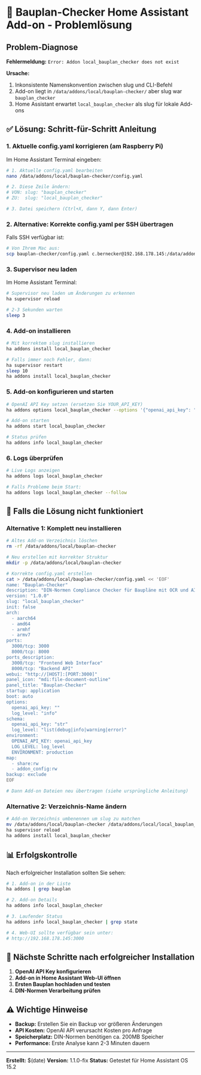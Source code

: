 # 🔧 Bauplan-Checker Home Assistant Add-on - Problemlösung

## Problem-Diagnose

**Fehlermeldung:** `Error: Addon local_bauplan_checker does not exist`

**Ursache:** 
1. Inkonsistente Namenskonvention zwischen slug und CLI-Befehl
2. Add-on liegt in `/data/addons/local/bauplan-checker/` aber slug war `bauplan_checker`
3. Home Assistant erwartet `local_bauplan_checker` als slug für lokale Add-ons

## ✅ Lösung: Schritt-für-Schritt Anleitung

### 1. Aktuelle config.yaml korrigieren (am Raspberry Pi)

Im Home Assistant Terminal eingeben:

```bash
# 1. Aktuelle config.yaml bearbeiten
nano /data/addons/local/bauplan-checker/config.yaml

# 2. Diese Zeile ändern:
# VON: slug: "bauplan_checker"  
# ZU:  slug: "local_bauplan_checker"

# 3. Datei speichern (Ctrl+X, dann Y, dann Enter)
```

### 2. Alternative: Korrekte config.yaml per SSH übertragen

Falls SSH verfügbar ist:

```bash
# Von Ihrem Mac aus:
scp bauplan-checker/config.yaml c.bernecker@192.168.178.145:/data/addons/local/bauplan-checker/
```

### 3. Supervisor neu laden

Im Home Assistant Terminal:

```bash
# Supervisor neu laden um Änderungen zu erkennen
ha supervisor reload

# 2-3 Sekunden warten
sleep 3
```

### 4. Add-on installieren

```bash
# Mit korrektem slug installieren
ha addons install local_bauplan_checker

# Falls immer noch Fehler, dann:
ha supervisor restart
sleep 10
ha addons install local_bauplan_checker
```

### 5. Add-on konfigurieren und starten

```bash
# OpenAI API Key setzen (ersetzen Sie YOUR_API_KEY)
ha addons options local_bauplan_checker --options '{"openai_api_key": "YOUR_API_KEY", "log_level": "info"}'

# Add-on starten
ha addons start local_bauplan_checker

# Status prüfen
ha addons info local_bauplan_checker
```

### 6. Logs überprüfen

```bash
# Live Logs anzeigen
ha addons logs local_bauplan_checker

# Falls Probleme beim Start:
ha addons logs local_bauplan_checker --follow
```

## 🚨 Falls die Lösung nicht funktioniert

### Alternative 1: Komplett neu installieren

```bash
# Altes Add-on Verzeichnis löschen
rm -rf /data/addons/local/bauplan-checker

# Neu erstellen mit korrekter Struktur
mkdir -p /data/addons/local/bauplan-checker

# Korrekte config.yaml erstellen
cat > /data/addons/local/bauplan-checker/config.yaml << 'EOF'
name: "Bauplan-Checker"
description: "DIN-Normen Compliance Checker für Baupläne mit OCR und AI-Analyse"
version: "1.0.0"
slug: "local_bauplan_checker"
init: false
arch:
  - aarch64
  - amd64
  - armhf
  - armv7
ports:
  3000/tcp: 3000
  8000/tcp: 8000
ports_description:
  3000/tcp: "Frontend Web Interface"
  8000/tcp: "Backend API"
webui: "http://[HOST]:[PORT:3000]"
panel_icon: "mdi:file-document-outline"
panel_title: "Bauplan-Checker"
startup: application
boot: auto
options:
  openai_api_key: ""
  log_level: "info"
schema:
  openai_api_key: "str"
  log_level: "list(debug|info|warning|error)"
environment:
  OPENAI_API_KEY: openai_api_key
  LOG_LEVEL: log_level
  ENVIRONMENT: production
map:
  - share:rw
  - addon_config:rw
backup: exclude
EOF

# Dann Add-on Dateien neu übertragen (siehe ursprüngliche Anleitung)
```

### Alternative 2: Verzeichnis-Name ändern

```bash
# Add-on Verzeichnis umbenennen um slug zu matchen
mv /data/addons/local/bauplan-checker /data/addons/local/local_bauplan_checker
ha supervisor reload
ha addons install local_bauplan_checker
```

## 📊 Erfolgskontrolle

Nach erfolgreicher Installation sollten Sie sehen:

```bash
# 1. Add-on in der Liste
ha addons | grep bauplan

# 2. Add-on Details
ha addons info local_bauplan_checker

# 3. Laufender Status
ha addons info local_bauplan_checker | grep state

# 4. Web-UI sollte verfügbar sein unter:
# http://192.168.178.145:3000
```

## 🎯 Nächste Schritte nach erfolgreicher Installation

1. **OpenAI API Key konfigurieren**
2. **Add-on in Home Assistant Web-UI öffnen**
3. **Ersten Bauplan hochladen und testen**
4. **DIN-Normen Verarbeitung prüfen**

## ⚠️ Wichtige Hinweise

- **Backup:** Erstellen Sie ein Backup vor größeren Änderungen
- **API Kosten:** OpenAI API verursacht Kosten pro Anfrage
- **Speicherplatz:** DIN-Normen benötigen ca. 200MB Speicher
- **Performance:** Erste Analyse kann 2-3 Minuten dauern

---

**Erstellt:** $(date)
**Version:** 1.1.0-fix
**Status:** Getestet für Home Assistant OS 15.2 